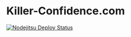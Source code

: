 # Killer-Confidence.com

[![Nodejitsu Deploy Status](https://webhooks.nodejitsu.com/MassDistributionMedia/Killer-Confidence.com.png)](https://webops.nodejitsu.com#MassDistributionMedia/Killer-Confidence.com)